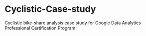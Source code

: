 # Cyclistic-Case-study
Cyclistic bike-share analysis case study for Google Data Analytics Professional Certification Program.
